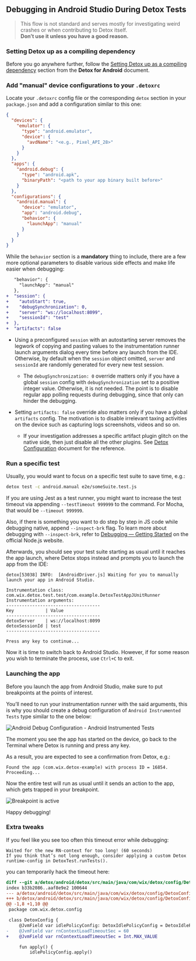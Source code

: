 ## Debugging in Android Studio During Detox Tests

> This flow is not standard and serves mostly for investigating weird crashes or
when contributing to Detox itself.  
> **Don’t use it unless you have a good reason.**

### Setting Detox up as a compiling dependency

Before you go anywhere further, follow the
[Setting Detox up as a compiling dependency](Introduction.Android.md#setting-detox-up-as-a-compiling-dependency)
section from the **Detox for Android** document.

### Add "manual" device configurations to your `.detoxrc`

Locate your `.detoxrc` config file or the corresponding `detox` section in your `package.json`
and add a configuration similar to this one:

```json
{
  "devices": {
    "emulator": {
      "type": "android.emulator",
      "device": {
        "avdName": "<e.g., Pixel_API_28>"
      }
    }
  },
  "apps": {
    "android.debug": {
      "type": "android.apk",
      "binaryPath": "<path to your app binary built before>"
    }
  },
  "configurations": {
    "android.manual": {
      "device": "emulator",
      "app": "android.debug",
      "behavior": {
        "launchApp": "manual"
      }
    }
  }
}
```

While the `behavior` section is a **mandatory** thing to include, there are a few more optional
parameters to disable various side effects and make life easier when debugging:

```diff
   "behavior": {
     "launchApp": "manual"
   },
+  "session": {
+    "autoStart": true,
+    "debugSynchronization": 0,
+    "server": "ws://localhost:8099",
+    "sessionId": "test"
+  },
+  "artifacts": false
```

- Using a preconfigured `session` with an autostarting server removes the legwork of copying and
pasting values to the instrumentation runner launch arguments dialog every time before any launch
from the IDE. Otherwise, by default when the `session` object omitted, `server` and `sessionId`
are randomly generated for every new test session.

  - The `debugSynchronization: 0` override matters only if you have a global `session` config
with `debugSynchronization` set to a positive integer value. Otherwise, it is not needed. The point
is to disable regular app polling requests during debugging, since that only can hinder the debugging.

- Setting `artifacts: false` override also matters only if you have a global `artifacts` config.
The motivation is to disable irrelevant taxing activities on the device such as capturing logs
screenshots, videos and so on.
  - If your investigation addresses a specific artifact plugin glitch on the native side, then just
    disable all the other plugins. See [Detox Configuration](APIRef.Configuration.md) document
    for the reference.

### Run a specific test

Usually, you would want to focus on a specific test suite to save time, e.g.:

```sh
detox test -c android.manual e2e/someSuite.test.js
```

If you are using Jest as a test runner, you might want to increase the test timeout via appending
`--testTimeout 999999` to the command. For Mocha, that would be `--timeout 999999`.

Also, if there is something you want to do step by step in JS code while debugging native, append
`--inspect-brk` flag. To learn more about debugging with `--inspect-brk`, refer to
[Debugging — Getting Started](https://nodejs.org/en/docs/guides/debugging-getting-started/) on the official Node.js website.

Afterwards, you should see your test suite starting as usual until it reaches the app launch, where
Detox stops instead and prompts you to launch the app from the IDE:

```plain text
detox[53038] INFO:  [AndroidDriver.js] Waiting for you to manually launch your app in Android Studio.

Instrumentation class: com.wix.detox.test.test/com.example.DetoxTestAppJUnitRunner
Instrumentation arguments:
------------------------------------
Key            | Value
------------------------------------
detoxServer    | ws://localhost:8099
detoxSessionId | test
------------------------------------

Press any key to continue...
```

Now it is time to switch back to Android Studio. However, if for some reason you wish to terminate the process, use `Ctrl+C` to exit.

### Launching the app

Before you launch the app from Android Studio, make sure to put breakpoints at the points of interest.

You’ll need to run your instrumentation runner with the said arguments, this is why you
should create a debug configuration of `Android Instrumented Tests` type similar to the
one below:

![Android Debug Configuration - Android Instrumented Tests](img/android-studio-debug-configuration.png)

The moment you see the app has started on the device, go back to the Terminal where Detox is
running and press any key.

As a result, you are expected to see a confirmation from Detox, e.g.:

```plain text
Found the app (com.wix.detox-example) with process ID = 16854. Proceeding...
```

Now the entire test will run as usual until it sends an action to the app, which gets trapped
in your breakpoint.

![Breakpoint is active](img/android-happy-debugging.png)

Happy debugging!

### Extra tweaks

If you feel like you see too often this timeout error while debugging:

```plain text
Waited for the new RN-context for too long! (60 seconds)
If you think that’s not long enough, consider applying a custom Detox runtime-config in DetoxTest.runTests().
```

you can temporarily hack the timeout here:

```diff
diff --git a/detox/android/detox/src/main/java/com/wix/detox/config/DetoxConfig.kt b/detox/android/detox/src/main/java/com/wix/detox/config/DetoxConfig.kt
index b33b2086..aaf8e9e2 100644
--- a/detox/android/detox/src/main/java/com/wix/detox/config/DetoxConfig.kt
+++ b/detox/android/detox/src/main/java/com/wix/detox/config/DetoxConfig.kt
@@ -1,8 +1,10 @@
 package com.wix.detox.config

 class DetoxConfig {
     @JvmField var idlePolicyConfig: DetoxIdlePolicyConfig = DetoxIdlePolicyConfig()
-    @JvmField var rnContextLoadTimeoutSec = 60
+    @JvmField var rnContextLoadTimeoutSec = Int.MAX_VALUE

     fun apply() {
         idlePolicyConfig.apply()
```
